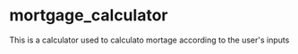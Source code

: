 # mortgage_calculator

This is a calculator used to calculato mortage according to the user's inputs
